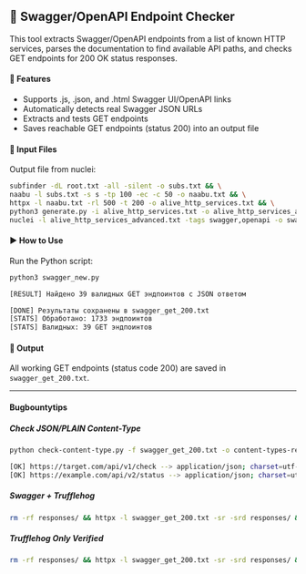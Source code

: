 ## 🧪 Swagger/OpenAPI Endpoint Checker

This tool extracts Swagger/OpenAPI endpoints from a list of known HTTP services, parses the documentation to find available API paths, and checks GET endpoints for 200 OK status responses.

#### 🚀 Features
- Supports .js, .json, and .html Swagger UI/OpenAPI links
- Automatically detects real Swagger JSON URLs
- Extracts and tests GET endpoints
- Saves reachable GET endpoints (status 200) into an output file

#### 📂 Input Files
Output file from nuclei:
```bash
subfinder -dL root.txt -all -silent -o subs.txt && \
naabu -l subs.txt -s s -tp 100 -ec -c 50 -o naabu.txt && \
httpx -l naabu.txt -rl 500 -t 200 -o alive_http_services.txt && \
python3 generate.py -i alive_http_services.txt -o alive_http_services_advanced.txt && \
nuclei -l alive_http_services_advanced.txt -tags swagger,openapi -o swagger_endpoints.txt -rl 1000 -c 100
```

#### ▶️ How to Use
Run the Python script:
```bash
python3 swagger_new.py

[RESULT] Найдено 39 валидных GET эндпоинтов с JSON ответом

[DONE] Результаты сохранены в swagger_get_200.txt
[STATS] Обработано: 1733 эндпоинтов
[STATS] Валидных: 39 GET эндпоинтов
```
#### 📄 Output
All working GET endpoints (status code 200) are saved in `swagger_get_200.txt`.

---
#### Bugbountytips

##### Check JSON/PLAIN Content-Type

```bash
python check-content-type.py -f swagger_get_200.txt -o content-types-results.txt

[OK] https://target.com/api/v1/check --> application/json; charset=utf-8
[OK] https://example.com/api/v2/status --> application/json; charset=utf-8
```

##### Swagger + Trufflehog
```bash
rm -rf responses/ && httpx -l swagger_get_200.txt -sr -srd responses/ && trufflehog filesystem responses/ > trufflehog_results.txt
```
##### Trufflehog Only Verified
```bash
rm -rf responses/ && httpx -l swagger_get_200.txt -sr -srd responses/ && trufflehog filesystem responses/ --only-verified > trufflehog_verified_results.txt
```
